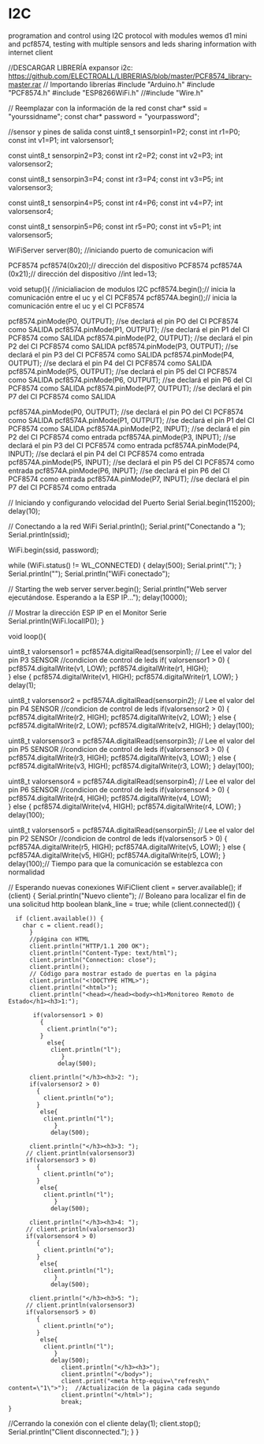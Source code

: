 # I2C
programation and control using I2C protocol with modules wemos d1 mini and pcf8574, testing with multiple sensors and leds sharing information
with internet client

//DESCARGAR LIBRERÍA expansor i2c: https://github.com/ELECTROALL/LIBRERIAS/blob/master/PCF8574_library-master.rar
// Importando librerías
#include "Arduino.h"
#include "PCF8574.h"
#include "ESP8266WiFi.h"
//#include "Wire.h"

// Reemplazar con la información de la red
const char* ssid = "yourssidname";
const char* password = "yourpassword";

//sensor y pines de salida
const uint8_t sensorpin1=P2;
const int r1=P0;
const int v1=P1;
int valorsensor1;

const uint8_t sensorpin2=P3;
const int r2=P2;
const int v2=P3;
int valorsensor2;

const uint8_t sensorpin3=P4;
const int r3=P4;
const int v3=P5;
int valorsensor3;


const uint8_t sensorpin4=P5;
const int r4=P6;
const int v4=P7;
int valorsensor4;


const uint8_t sensorpin5=P6;
const int r5=P0;
const int v5=P1;
int valorsensor5;

WiFiServer server(80); //iniciando puerto de comunicacion wifi 

PCF8574 pcf8574(0x20);// dirección del dispositivo
PCF8574 pcf8574A (0x21);// dirección del dispositivo
//int led=13;

void setup(){
  //inicialiacion de modulos I2C 
  pcf8574.begin();// inicia la comunicación entre el uc y el CI PCF8574
  pcf8574A.begin();// inicia la comunicación entre el uc y el CI PCF8574
  

  pcf8574.pinMode(P0, OUTPUT); //se declará el pin PO del CI PCF8574 como SALIDA
  pcf8574.pinMode(P1, OUTPUT); //se declará el pin P1 del CI PCF8574 como SALIDA 
  pcf8574.pinMode(P2, OUTPUT); //se declará el pin P2 del CI PCF8574 como SALIDA 
  pcf8574.pinMode(P3, OUTPUT); //se declará el pin P3 del CI PCF8574 como SALIDA 
  pcf8574.pinMode(P4, OUTPUT); //se declará el pin P4 del CI PCF8574 como SALIDA 
  pcf8574.pinMode(P5, OUTPUT); //se declará el pin P5 del CI PCF8574 como SALIDA 
  pcf8574.pinMode(P6, OUTPUT); //se declará el pin P6 del CI PCF8574 como SALIDA 
  pcf8574.pinMode(P7, OUTPUT); //se declará el pin P7 del CI PCF8574 como SALIDA 
  
  
  pcf8574A.pinMode(P0, OUTPUT); //se declará el pin PO del CI PCF8574 como SALIDA 
  pcf8574A.pinMode(P1, OUTPUT); //se declará el pin P1 del CI PCF8574 como SALIDA 
  pcf8574A.pinMode(P2, INPUT); //se declará el pin P2 del CI PCF8574 como entrada 
  pcf8574A.pinMode(P3, INPUT); //se declará el pin P3 del CI PCF8574 como entrada 
  pcf8574A.pinMode(P4, INPUT); //se declará el pin P4 del CI PCF8574 como entrada 
  pcf8574A.pinMode(P5, INPUT); //se declará el pin P5 del CI PCF8574 como entrada 
  pcf8574A.pinMode(P6, INPUT); //se declará el pin P6 del CI PCF8574 como entrada 
  pcf8574A.pinMode(P7, INPUT); //se declará el pin P7 del CI PCF8574 como entrada

  // Iniciando y configurando velocidad del Puerto Serial
  Serial.begin(115200);
  delay(10);

  // Conectando a la red WiFi
  Serial.println();
  Serial.print("Conectando a ");
  Serial.println(ssid);

  WiFi.begin(ssid, password);

  while (WiFi.status() != WL_CONNECTED) {
    delay(500);
    Serial.print(".");
  }
  Serial.println("");
  Serial.println("WiFi conectado");

  // Starting the web server
  server.begin();
  Serial.println("Web server ejecutándose. Esperando a la ESP IP...");
  delay(10000);

  // Mostrar la dirección ESP IP en el Monitor Serie
  Serial.println(WiFi.localIP());
}

void loop(){
 
  uint8_t valorsensor1 = pcf8574A.digitalRead(sensorpin1);            // Lee el valor del pin P3 SENSOR 
 //condicion de control de leds
 if( valorsensor1 > 0)
 {
   pcf8574.digitalWrite(v1, LOW);
   pcf8574.digitalWrite(r1, HIGH);  
  }
 else 
 {
   pcf8574.digitalWrite(v1, HIGH);
   pcf8574.digitalWrite(r1, LOW); 
  }
  delay(1);
  
   uint8_t valorsensor2 = pcf8574A.digitalRead(sensorpin2);            // Lee el valor del pin P4 SENSOR 
 //condicion de control de leds 
 if(valorsensor2 > 0)
 { 
   pcf8574.digitalWrite(r2, HIGH);
   pcf8574.digitalWrite(v2, LOW);
  }
 else 
 { 
   pcf8574.digitalWrite(r2, LOW);
   pcf8574.digitalWrite(v2, HIGH);
  }
  delay(100);
 
  uint8_t valorsensor3 = pcf8574A.digitalRead(sensorpin3);             // Lee el valor del pin P5 SENSOR 
 //condicion de control de leds 
 if(valorsensor3 > 0)
 {
   pcf8574.digitalWrite(r3, HIGH);
   pcf8574.digitalWrite(v3, LOW);
  }
 else 
 {
   pcf8574.digitalWrite(v3, HIGH);
   pcf8574.digitalWrite(r3, LOW);
  }
  delay(100);
  
 
  uint8_t valorsensor4 = pcf8574A.digitalRead(sensorpin4);             // Lee el valor del pin P6 SENSOR 
 //condicion de control de leds 
 if(valorsensor4 > 0)
 {
   pcf8574.digitalWrite(r4, HIGH);
   pcf8574.digitalWrite(v4, LOW);  
  }
 else 
 {
   pcf8574.digitalWrite(v4, HIGH);
   pcf8574.digitalWrite(r4, LOW); 
  }
  delay(100);
  
  uint8_t valorsensor5 = pcf8574A.digitalRead(sensorpin5);           // Lee el valor del pin P2 SENSOr
  //condicion de control de leds 
 if(valorsensor5 > 0)
 {
   pcf8574A.digitalWrite(r5, HIGH);
   pcf8574A.digitalWrite(v5, LOW);
  }
 else 
 { 
   pcf8574A.digitalWrite(v5, HIGH);
   pcf8574A.digitalWrite(r5, LOW);
  }                
  delay(100);// Tiempo para que la comunicación se establezca con normalidad


  // Esperando nuevas conexiones 
  WiFiClient client = server.available();
  if (client) {
    Serial.println("Nuevo cliente");
    // Boleano para localizar el fin de una solicitud http
    boolean blank_line = true;
    while (client.connected()) {
      
      if (client.available()) {
        char c = client.read(); 
          }
          //página con HTML
          client.println("HTTP/1.1 200 OK");
          client.println("Content-Type: text/html");
          client.println("Connection: close");
          client.println();
          // Código para mostrar estado de puertas en la página
          client.println("<!DOCTYPE HTML>");
          client.println("<html>");
          client.println("<head></head><body><h1>Monitoreo Remoto de Estado</h1><h3>1:");
           
           if(valorsensor1 > 0)
             {
               client.println("o");
             }
               else{
                client.println("l");
                   }
                  delay(500);
        
          client.println("</h3><h3>2: ");
          if(valorsensor2 > 0)
            {
              client.println("o");
            }
             else{
              client.println("l");
                 }
                delay(500);
        
          client.println("</h3><h3>3: ");
         // client.println(valorsensor3)
         if(valorsensor3 > 0)
            {
              client.println("o");
            }
             else{
              client.println("l");
                 }
                delay(500);       
         
          client.println("</h3><h3>4: ");
         // client.println(valorsensor3)
         if(valorsensor4 > 0)
            {
              client.println("o");
            }
             else{
              client.println("l");
                 }
                delay(500);
         
          client.println("</h3><h3>5: ");
         // client.println(valorsensor3)
         if(valorsensor5 > 0)
            {
              client.println("o");
            }
             else{
              client.println("l");
                 }
                delay(500);
                   client.println("</h3><h3>");
                   client.println("</body>");
                   client.print("<meta http-equiv=\"refresh\" content=\"1\">");  //Actualización de la página cada segundo
                   client.println("</html>");
                   break;
    }       
  //Cerrando la conexión con el cliente
  delay(1);
  client.stop();
  Serial.println("Client disconnected.");
    }
    }
